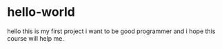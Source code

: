 # hello-world
hello this is my first project
i want to be good programmer and i hope this course will help me.
